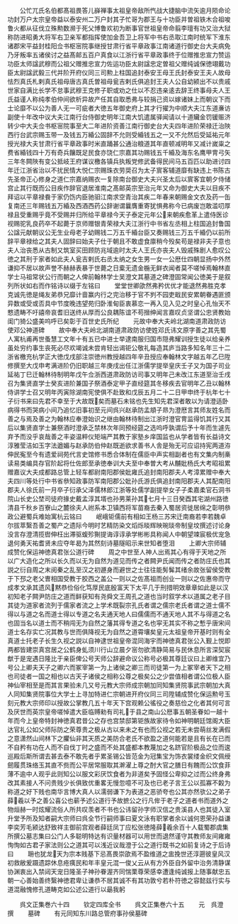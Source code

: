 <!-- { "loadSidebar": true } -->
　　公忙兀氏名伯都髙祖畏答儿嶭禅事太祖皇帝敌所忾战大捷脑中流矢逾月陨命论功封万户太宗皇帝益以泰安州二万户封其子忙哥为郡王与十功臣并曽祖铁木合祖唆鲁火都从征伐立殊勲数濒于死父博鲁欢初为断事官世祖皇帝命翦李璮有功又治大狱称防进昭勇大将军右卫亲军都指挥使加金吾卫上将军中书右丞取江南时统军下淮东诸郡宋平益封桂阳佥书枢宻院事继授甘肃行省平章政事江南诸道行御史台大夫病免乃牙叛率五诸侯讨之益髙邮五百户真食以江浙行省平章政事终于位赠推忠宣力赞运功臣太师諡武穆而公祖父赠推忠宣力佐运功臣太尉諡忠定曽祖父赠纯诚保徳翊戴功臣太尉諡武毅三代并阶开府仪同三司勲上柱国追封泰安王母王氏封泰安王夫人故母怯烈真氏札剌真氏祖母唐古真氏曽祖母瓮吉剌氏俱追封王夫人公自幼颍出不以贵戚世家自满比长学不怠事武穆王克修子职或劝之仕以不忍违亲逺去辞王终事母夫人王氏益谨人称纯孝伯仲间欲析异故产任其自取悉弗与较捐己资以嫁诸妹上而朝议下而士论靡不以公为善人无一可疵者大徳五年御史府上其才行擢为中顺大夫江东道亷访副使十年改中议大夫江南行台侍御史明年江南大饥遣属驿闻请以十道贜金罚锾赈济转少中大夫佥书枢宻院事至大二年进阶资善江南行御史台大夫四年进阶荣禄迁治陜西行台武宗赐玉带一及钱五万緍公固辞不允则受緍钱五之一又不允然后受延祐元年授光禄大夫甘肃行省平章政事时米直踊甚公通治粮道其年直顿减明年又减计嵗粜之费省緍钱四十万有奇兵饟既足民食亦饶仁宗嘉其功赐钱五千緍及海东名鹰甲冑弓矢三年冬闗陜有变公抵岐王府谋议檄各镇兵执叛党修武备得民间马五百匹以助进讨四年迁江浙省治以不扰民情大悦仁宗赐珠衣劳奨召为太子賔客辅道靡有缺违上书陈古先圣帝正心修身之道仁宗嘉纳赐衣一复除南台御史大夫兴圣太后以賔客宜朝夕侍储宫止其行既而公目疾作辞官退居淮南之髙邮英宗至治元年又命为御史大夫以目疾不拜诏以平章禄飬于家仍饬内臣驰驲江南求空青治其疾二年春来朝赐金文衣及药一缶复南还三年赐钱五万緍及西酒西药公辞谢谓曩膺重寄犹惧弗称今已病废岂敢滥叨厚禄且受重赐乎竟不受赐并归所给平章禄今天子泰定元年公来朝疾愈革上遣侍医诊视赐驼乳良药卒不起薨于京师赠银青荣禄大夫江浙行中书省左丞相上柱国追封鲁国公諡元献朝议公无生业母老子幼赐钱二万五千緍台臣又奏赐钱三万五千緍仍以前所辞平章禄给之其夫人固辞曰始夫子仕于朝且不敢虚食廪稍今殁矣苟是禄非夫子意也夫人治丧悉从古制又筑室买田顾防兆域逾时太夫人王氏亦丧夫人毁戚殊剧人愈叹公徳之其刑于家者如此夫人瓮吉剌氏右丞太纳之女生男一女一公厯仕四朝显扬中外然谦抑不居以故声誉不赫赫表暴于世薨之日槖无遗金椸无鲜衣闻者莫不嗟悼焉翰林直学士马祖常状公行而朝之人俾前翰林学士吴澄文其墓道之碑澄固常闻公徳美于是叙列所状如右而作铭诗以缀于左铭曰
　　堂堂世卿欿然弗矜优优才能退然弗胜克孝克诚先徳是绳友弟恭兄靡计啬赢内行之完治移于官不刿不园吏戢民安累朝眷遇匪颁异数或受或否具中节度晚违望苑归卧淮甸臣衷慕恋一再入见入见之时皇心孔怡天不憗遗畴不吁譆帝哀耆旧送终从厚而公良耦陈谊不苟搢绅闻言嘉叹贞坚谓公忠贤教始闺门猗公盛美呜呼已矣彰于百世史氏所纪
　　元故中奉大夫岭北湖南道肃政防访使邓公神道碑
　　故中奉大夫岭北湖南道肃政防访使姓邓氏讳文原字善之其先蜀人寓杭甫再世蚤慧工文年十有五已中进士举逮南服归国市隠弗耀训授生徒以给亲养虽处穷约事生丧死必尽欢竭诚未尝肯轻出谒钜公敬礼每造其庐当路多知名年三十二浙省檄充杭学正大徳戊戌部注崇徳州教授越四年辛丑授应奉翰林文字越五年乙巳陞修撰至大戊申考满进阶仍旧职越三年庚戌出任江浙儒学提举皇庆壬子又为国子司业延祐丁巳迁翰林待制明年戊午佥浙西道肃政防访司事又明年己未改江东道至治壬戌召为集贤直学士癸亥进阶兼国子祭酒泰定甲子直经筵其冬移疾去官明年乙丑以翰林侍讲学士召又明年丙寅除湖南宪使俱不赴致和戊辰五月二十二日甲申终于杭年七十子衍书来曰先君不幸至于大故既矣而墓石未铭也先生知先君深者敢以为请澄适卧病得书而哭病小间乃追忆旧事初至元间呉兴赵承防孟頫子昻为澄厯言其师友姓名而善之与焉及善之为翰林应奉澄始识之继由翰林待制出江浙时澄官冑监得饥其行又其后以集贤直学士兼祭酒时澄承乏禁林次年同预经筵之选呜呼孰谓后予十年而生遽先弃予而没乎哀哉善之丰姿温粹仪矩端严其教于家塾乡庠国监也从学者皆有长益诗文淳雅莹洁如玉字法遒媚与赵承防伯仲赵既逝欲求善书人舎是殆无可应诏持宪两道洊伸民寃至今有遗爱祠苑代言史馆修书悉合体制在儒臣中声实相副者也有文集内制槀读易类编具存官阶起将仕佐郎至承徳奉训大夫至中奉曽大考从黼妣杨氏大考昭祖累赠嘉议大夫成都路总管上轻车都尉南阳郡侯妣雍氏追封南阳郡夫人考漳累赠中奉大夫四川等处行中书省叅知政事防军南阳郡公妣孙氏游氏俱追封南阳郡夫人其配南阳郡夫人徐氏前一月卒子衍承父泽儒林郎江浙等处儒学副提举女子子柔嘉柔官石洞书院山长史公埜司徒府掾史戴孟淳其壻也孙男莱孙其七月十三日癸酉其宅湖州路徳清县千秋乡百寮山之麓徐夫人祔系本卫镇西将军苗裔去秦入蜀居资徙居绵之彰明叅政公避蜀兵难始寓杭云铭曰
　　岷峨钜儒前有相如王杨三苏宋迁南裔若李若魏卓尔拔萃繄吾善之蜀产之遗际今明时艺精防染文熖烁晱辉映琬琰帝制皇坟撰述讨论身没言存澄清揽辔伸枉出滞驱蝮殄猘提诲谆谆承学彬彬具称闻人中朝望竦宸极优宠急退何勇天祐耆贤未应夺年曷为其然刻诗墓隧昭示来世知者堕泪
　　上卿大宗师辅成赞化保运神徳真君张公道行碑
　　周之中世至人神人出焉其心有得于天地之所以广大造化之所以长久而以无为自然为道见而传之者闗尹氏闻而传之者防庄氏也其説之衍自周之末阅秦之乱至汉之初遯身而避世之士往往能髣髴其绪余故张留侯受教于下邳之老父曺相国受教于胶西之盖公一则以之佐髙祖而创业一则以之佐惠帝而守成孝文承其遗风黙恭俭俗化笃厚民底殷富天下太平几于刑措明效章章如此是以汉初知老子闗尹防庄之道而鲜获知有尧舜文王周孔之道也当时叙学术以道属之老子目其徒为道家者流列于儒家者流之上学术既裂宗孔氏者谓之儒宗老氏者谓之道士儒不得以与道之名而道士得以专道之名夫通天地人曰儒儒而不通天地人其不与得道之名也固当名以道士而不稍闯无为自然之藩其得专道之名也寜无其实不称之慙乎唐宋间道士名存实亡况其教与世而俱降视无为自然之道霄壤矣皇元太祖皇帝开基时则有全真道士托老子长生久视之説以自神逮世祖皇帝混同海宇而神徳真君张公入觐上悦即两都皆建崇真宫居之公鹤身虬须川行山立晨夕宻勿欲清静简易与民休息所言深契宸猷于是宠遇日隆比于亲臣俾公号天师公辞避命议公称号必极其尊廷议曰上卿维宜乃号公上卿夫天子之卿六而冢宰第一为上诸侯之卿三而司徒第一为上冢宰者天下之相也司徒者一国之相也以古天子诸侯之相称公尊之极矣公之少尝值相者谓公位极人臣神仙宰相至是而其言果验未几又号元教大宗师成宗朝加同知集贤院事武宗朝加大真人同知集贤院事位大学士上寻加特进仁宗朝进开府仪同三司陞辅成赞化保运勲号玉刻元教大宗师印以授故公掌教几五十年天下宫观赖公徭役之奏慈俭之化者其何可言及厌世而英宗皇帝嗟悼遣大臣临赙勑有司礼于县之南山公厯事五朝圣眷如一越十年而今上皇帝特封神徳真君昔公之存也宫禁邸第钜族故家待令如神明朝廷馆阁大臣达官礼公如父师际防之荣尊贵之极从古以来未之有也而公视之若无未尝萌丝发满假之意潇然山间林下之臞仙非其天质之美防合老氏不欲盈之道何能若是且有长在已而不自矜有功在人而不自伐丁时之盛而不处其盛都本教蔑加之名跻官阶极品之位而逡巡殿后斯所谓去甚去泰不敢先者乎累圣锡公皆范金为冠集宝为饰衣裳缕金织文佩绶劒履贯珠络玉其直不赀而公平居常服取其澣濯上尊之酎大官之膳日有餽而公饮食菲薄不逾中人观乎此则知公以服文彩厌饮食者为非道矣予固怪公卑抑之过而公终身弗改其素接人不问贵贱少长俱致优重畧无慢忽噫不可及也已老子言王公以孤寡不糓为称道之好下贱也南华言博大真人以濡弱谦下为表道之恶骄夸也公其亦然欤公之弟子薛羲以予之善公喜公也蕲予述公道行予故摭公之行凡侔于老子之道者书而道外之物烜赫一时炫耀流俗人所共叹羡者不书也公讳留孙字师汉信之贵溪县人也其徒入室升堂予所及知者嗣大宗师曰呉全节行嗣师事曰夏文泳有职掌者余以诚何恩荣孙益谦李奕芳毛颍达舒致祥主御前宫观者薛廷凤丁应松张徳隆薛羲余百十人载蜀郡虞集所撰公墓志集曰公门人多聪明特达有识量材器可以用世而退然谨守其教师友间雍雍恂恂如古君子家法则公之道其可以浅近议哉澄于公之道行既书之如前复诗之于后诗曰
　　耼也犹龙天为宗本贱基下忌髙畏崇欿焉不盈维道之盅挽世还淳遡彼皇风汉初救敝爰蹑遗踪休息疮痍民和年丰皇元混一俊乂云从有方外臣自外留中治务清静谋协渊衷出入禁闼天宠日隆圣子神孙眷渥齐同惴栗尊荣感幸遭逢纯诚报上随事献忠五朝一心善始善终繄神徳君卑让谦恭不居其诚不有其功敦兮若朴符徳之容懿兹行实与道混融愧修孔道畴克如公述公道行以朂我躬









　　呉文正集巻六十四
　　钦定四库全书
　　呉文正集巻六十五
　　元　呉澄　撰
　　墓碑
　　有元同知东川路总管府事孙侯墓碑

